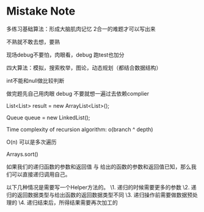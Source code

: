 # Mistake Note

多练习基础算法：形成大脑肌肉记忆 2合一的难题才可以写出来

不熟就不敢去想，要熟

 现场debug不要怕，肉眼看，debug 跑test也加分

四大算法：模拟，搜索枚举，图论，动态规划（都结合数据结构）

int不能和null做比较判断

做完题先自己用肉眼 debug 不要就想一遍过去依赖complier

List<List<Integer>> result = new ArrayList<List<Integer>>();

Queue<TreeNode> queue = new LinkedList<TreeNode>();

Time complexity of recursion algorithm: o(branch ^ depth)

O(n) 可以是多次遍历

Arrays.sort()

如果我们的递归函数的参数和返回值 与 给出的函数的参数和返回值已知，那么我们可以直接递归调用自己。

以下几种情况是需要写一个Helper方法的。
\1. 递归的时候需要更多的参数
\2. 递归的返回数据类型与给出函数的返回数据类型不同
\3. 递归操作前需要做数据预处理的
\4. 递归结束后，所得结果需要再次加工的